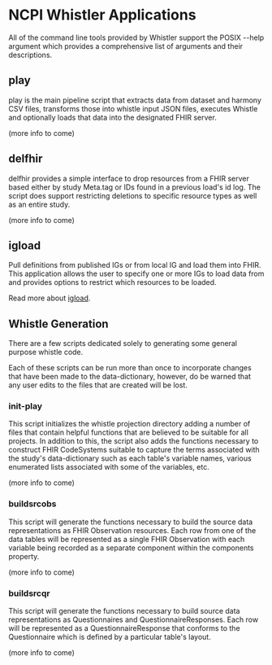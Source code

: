 # NCPI Whistler Applications
All of the command line tools provided by Whistler support the POSIX --help argument which provides a comprehensive list of arguments and their descriptions. 

## play
play is the main pipeline script that extracts data from dataset and harmony CSV files, transforms those into whistle input JSON files, executes Whistle and optionally loads that data into the designated FHIR server. 

(more info to come)

## delfhir
delfhir provides a simple interface to drop resources from a FHIR server based either by study Meta.tag or IDs found in a previous load's id log. The script does support restricting deletions to specific resource types as well as an entire study. 

(more info to come)

## igload
Pull definitions from published IGs or from local IG and load them into FHIR. This application allows the user to specify one or more IGs to load data from and provides options to restrict which resources to be loaded. 

Read more about [igload](/ref/igload).

## Whistle Generation 
There are a few scripts dedicated solely to generating some general purpose whistle code. 

Each of these scripts can be run more than once to incorporate changes that have been made to the data-dictionary, however, do be warned that any user edits to the files that are created will be lost. 

### init-play
This script initializes the whistle projection directory adding a number of files that contain helpful functions that are believed to be suitable for all projects. In addition to this, the script also adds the functions necessary to construct FHIR CodeSystems suitable to capture the terms associated with the study's data-dictionary such as each table's variable names, various enumerated lists associated with some of the variables, etc. 

(more info to come)

### buildsrcobs 
This script will generate the functions necessary to build the source data representations as FHIR Observation resources. Each row from one of the data tables will be represented as a single FHIR Observation with each variable being recorded as a separate component within the components property. 

(more info to come)

### buildsrcqr 
This script will generate the functions necessary to build source data representations as Questionnaires and QuestionnaireResponses. Each row will be represented as a QuestionnaireResponse that conforms to the Questionnaire which is defined by a particular table's layout. 



(more info to come)


